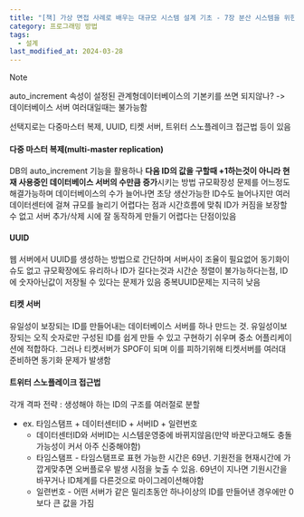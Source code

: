 ```yaml
---
title: "[책] 가상 면접 사례로 배우는 대규모 시스템 설계 기초 - 7장 분산 시스템을 위한 유일 ID 생성기 설계"
category: 프로그래밍 방법
tags:
  - 설계
last_modified_at: 2024-03-28
---
```


> [!NOTE]
> auto_increment 속성이 설정된 관계형데이터베이스의 기본키를 쓰면 되지않나? -> 데이터베이스 서버 여러대일때는 불가능함

선택지로는 다중마스터 복제, UUID, 티켓 서버, 트위터 스노플레이크 접근법 등이 있음
#### 다중 마스터 복제(multi-master replication)
DB의 auto_increment 기능을 활용하나 **다음 ID의 값을 구할때 +1하는것이 아니라 현재 사용중인 데이터베이스 서버의 수만큼 증가**시키는 방법
규모확장성 문제를 어느정도 해결가능하며 데이터베이스의 수가 늘어나면 초당 생산가능한 ID수도 늘어나지만 여러 데이터센터에 걸쳐 규모를 늘리기 어렵다는 점과 시간흐름에 맞춰 ID가 커짐을 보장할 수 없고 서버 추가/삭제 시에 잘 동작하게 만들기 어렵다는 단점이있음
#### UUID
웹 서버에서 UUID를 생성하는 방법으로 간단하며 서버사이 조율이 필요없어 동기화이슈도 없고 규모확장에도 유리하나 ID가 길다는것과 시간순 정렬이 불가능하다는점, ID에 숫자아닌값이 저장될 수 있다는 문제가 있음
중복UUID문제는 지극히 낮음
#### 티켓 서버
유일성이 보장되는 ID를 만들어내는 데이터베이스 서버를 하나 만드는 것.
유일성이보장되는 오직 숫자로만 구성된 ID를 쉽게 만들 수 있고 구현하기 쉬우며 중소 어플리케이션에 적합하다.
그러나 티켓서버가 SPOF이 되며 이를 피하기위해 티켓서버를 여러대 준비하면 동기화 문제가 발생함
#### 트위터 스노플레이크 접근법

각개 격파 전략 : 생성해야 하는 ID의 구조를 여러절로 분할
- ex. 타임스탬프 + 데이터센터ID + 서버ID + 일련번호
	- 데이터센터ID와 서버ID는 시스템운영중에 바뀌지않음(만약 바꾼다고해도 충돌가능성이 커서 아주 신중해야함)
	- 타임스탬프 - 타임스탬프로 표현 가능한 시간은 69년. 기원전을 현재시간에 가깝게맞추면 오버플로우 발생 시점을 늦출 수 있음. 69년이 지나면 기원시간을 바꾸거나 ID체계를 다른것으로 마이그레이션해야함
	- 일련번호 - 어떤 서버가 같은 밀리초동안 하나이상의 ID를 만들어낸 경우에만 0보다 큰 값을 가짐

